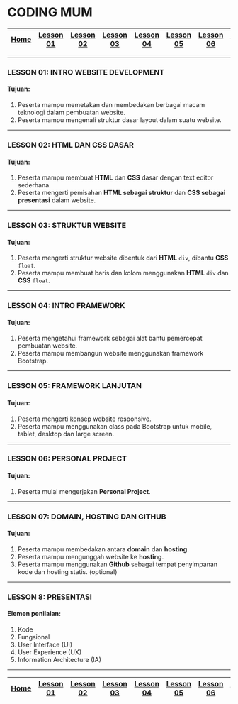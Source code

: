 # CODING MUM

| [Home][0] | [Lesson 01][1] | [Lesson 02][2] | [Lesson 03][3] | [Lesson 04][4] | [Lesson 05][5] | [Lesson 06][6] | [Lesson 07][7] | [Presentasi][8] |
|:---------:|:--------------:|:--------------:|:--------------:|:--------------:|:--------------:|:--------------:|:----------------:|:--------------:|

---

### LESSON 01: INTRO WEBSITE DEVELOPMENT
#### Tujuan:
1. Peserta mampu memetakan dan membedakan berbagai macam teknologi dalam pembuatan website.
2. Peserta mampu mengenali struktur dasar layout dalam suatu website.

----

### LESSON 02: HTML DAN CSS DASAR
#### Tujuan:
1. Peserta mampu membuat **HTML** dan **CSS** dasar dengan text editor sederhana.
2. Peserta mengerti pemisahan **HTML sebagai struktur** dan **CSS sebagai presentasi** dalam website.

----

### LESSON 03: STRUKTUR WEBSITE
#### Tujuan:
1. Peserta mengerti struktur website dibentuk dari **HTML** `div`, dibantu **CSS** `float`.
2. Peserta mampu membuat baris dan kolom menggunakan **HTML** `div` dan **CSS** `float`.

----

### LESSON 04: INTRO FRAMEWORK
#### Tujuan:
1. Peserta mengetahui framework sebagai alat bantu pemercepat pembuatan website.
2. Peserta mampu membangun website menggunakan framework Bootstrap.

----

### LESSON 05: FRAMEWORK LANJUTAN
#### Tujuan:
1. Peserta mengerti konsep website responsive.
2. Peserta mampu menggunakan class pada Bootstrap untuk mobile, tablet, desktop dan large screen.

----

### LESSON 06: PERSONAL PROJECT
#### Tujuan:
1. Peserta mulai mengerjakan **Personal Project**.

----

### LESSON 07: DOMAIN, HOSTING DAN GITHUB
#### Tujuan:
1. Peserta mampu membedakan antara **domain** dan **hosting**.
2. Peserta mampu mengunggah website ke **hosting**.
3. Peserta mampu menggunakan **Github** sebagai tempat penyimpanan kode dan hosting statis. (optional)

----

### LESSON 8: PRESENTASI
#### Elemen penilaian:
1. Kode
2. Fungsional
3. User Interface (UI)
4. User Experience (UX)
5. Information Architecture (IA)

----
<!---
### Catatan:
1. HTML dan CSS dijadikan materi utama kurikulum Coding Mum. Alumni diharapkan bisa menjadi front-end developer yang memiliki pengetahuan HTML dan CSS solid, ditambah kemampuan menggunakan JavaScript sebagai pendukung.

2. Bootstrap adalah framework yang paling popular saat ini. Ia sangat membantu development website dari segi waktu dan biaya. Mungkin perlu effort lebih bagi pengajar untuk familiar dengan Bootstrap.

3. Materi Github mungkin menjadi bottleneck bagi proses belajar/mengajar Coding Mum. Diharapkan materi Github hanya sebagai pendukung saja. Mentor berperan besar dalam membantu meng-upload website ke Github peserta. Sehingga tidak membuang waktu banyak di materi Github.

4. Materi JavaScript mungkin materi berat bagi Coding Mum. Diharapkan JavaScript yang diajarkan hanya elemen pendukung dari pembuatan website

5. The art of searching. Kelas tidak bisa mengcover seluruh ilmu. Beritahu trik mencari solusi di Google dengan keyword yang spesifik.

---
-->
| [Home][0] | [Lesson 01][1] | [Lesson 02][2] | [Lesson 03][3] | [Lesson 04][4] | [Lesson 05][5] | [Lesson 06][6] | [Lesson 07][7] | [Presentasi][8] |
|:---------:|:--------------:|:--------------:|:--------------:|:--------------:|:--------------:|:--------------:|:----------------:|:--------------:|

[0]: README.md "Home"
[1]: lesson-01.md "Pengenalan Website Development"
[2]: lesson-02.md "HTML dan CSS Dasar"
[3]: lesson-03.md "Struktur Website"
[4]: lesson-04.md "Intro Framework"
[5]: lesson-05.md "Framework Lanjutan"
[6]: lesson-06.md "Personal Project"
[7]: lesson-07.md "Domain, Hosting dan GitHub"
[8]: lesson-08.md "Presentasi"
